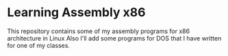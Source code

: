 # Learning Assembly x86

This repository contains some of my assembly programs for x86 architecture in Linux
Also I'll add some programs for DOS that I have written for one of my classes.
